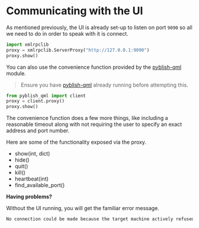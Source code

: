 # Communicating with the UI

As mentioned previously, the UI is already set-up to listen on port `9090` so all we need to do in order to speak with it is connect.

```python
import xmlrpclib
proxy = xmlrpclib.ServerProxy("http://127.0.0.1:9090")
proxy.show()
```

You can also use the convenience function provided by the [pyblish-qml][] module.

> Ensure you have [pyblish-qml][] already running before attempting this.

```python
from pyblish_qml import client
proxy = client.proxy()
proxy.show()
```

The convenience function does a few more things, like including a reasonable timeout along with not requiring the user to specify an exact address and port number.

Here are some of the functionality exposed via the proxy.

- show(int, dict)
- hide()
- quit()
- kill()
- heartbeat(int)
- find_available_port()

**Having problems?**

Without the UI running, you will get the familiar error message.

```bash
No connection could be made because the target machine actively refused it
```

[pyblish-qml]: https://github.com/pyblish/pyblish-qml
[pyblish-rpc]: https://github.com/pyblish/pyblish-rpc
